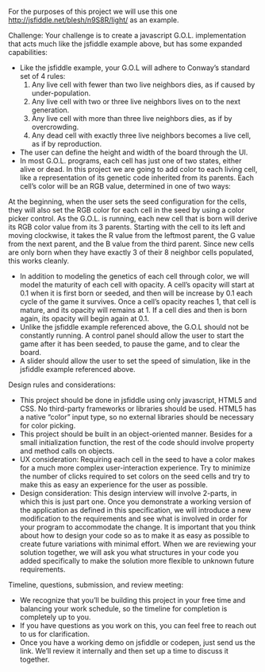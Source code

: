 For the purposes of this project we will use this one http://jsfiddle.net/blesh/n9S8R/light/ as an example.

Challenge:
Your challenge is to create a javascript G.O.L. implementation that acts much like the jsfiddle example above, but has some expanded capabilities:
  - Like the jsfiddle example, your G.O.L will adhere to Conway’s standard set of 4 rules:
    1. Any live cell with fewer than two live neighbors dies, as if caused by under-population.
    2. Any live cell with two or three live neighbors lives on to the next generation.
    3. Any live cell with more than three live neighbors dies, as if by overcrowding.
    4. Any dead cell with exactly three live neighbors becomes a live cell, as if by reproduction.
  - The user can define the height and width of the board through the UI.
  - In most G.O.L. programs, each cell has just one of two states, either alive or dead. In this project we are going to add color to each living cell, like a representation of its genetic code inherited from its parents. Each cell’s color will be an RGB value, determined in one of two ways:

At the beginning, when the user sets the seed configuration for the cells, they will also set the RGB color for each cell in the seed by using a color picker control.
As the G.O.L. is running, each new cell that is born will derive its RGB color value from its 3 parents. Starting with the cell to its left and moving clockwise, it takes the R value from the leftmost parent, the G value from the next parent, and the B value from the third parent. Since new cells are only born when they have exactly 3 of their 8 neighbor cells populated, this works cleanly.
  - In addition to modeling the genetics of each cell through color, we will model the maturity of each cell with opacity. A cell’s opacity will start at 0.1 when it is first born or seeded, and then will be increase by 0.1 each cycle of the game it survives. Once a cell’s opacity reaches 1, that cell is mature, and its opacity will remains at 1. If a cell dies and then is born again, its opacity will begin again at 0.1.
  - Unlike the jsfiddle example referenced above, the G.O.L should not be constantly running. A control panel should allow the user to start the game after it has been seeded, to pause the game, and to clear the board.
  - A slider should allow the user to set the speed of simulation, like in the jsfiddle example referenced above.

Design rules and considerations:
  - This project should be done in jsfiddle using only javascript, HTML5 and CSS. No third-party frameworks or libraries should be used. HTML5 has a native “color” input type, so no external libraries should be necessary for color picking.
  - This project should be built in an object-oriented manner. Besides for a small initialization function, the rest of the code should involve property and method calls on objects.
  - UX consideration: Requiring each cell in the seed to have a color makes for a much more complex user-interaction experience. Try to minimize the number of clicks required to set colors on the seed cells and try to make this as easy an experience for the user as possible.
  - Design consideration: This design interview will involve 2-parts, in which this is just part one. Once you demonstrate a working version of the application as defined in this specification, we will introduce a new modification to the requirements and see what is involved in order for your program to accommodate the change. It is important that you think about how to design your code so as to make it as easy as possible to create future variations with minimal effort. When we are reviewing your solution together, we will ask you what structures in your code you added specifically to make the solution more flexible to unknown future requirements.

Timeline, questions, submission, and review meeting:
  - We recognize that you’ll be building this project in your free time and balancing your work schedule, so the timeline for completion is completely up to you.
  - If you have questions as you work on this, you can feel free to reach out to us for clarification.
  - Once you have a working demo on jsfiddle or codepen, just send us the link. We’ll review it internally and then set up a time to discuss it together.
